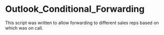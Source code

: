 # Outlook_Conditional_Forwarding
This script was written to allow forwarding to different sales reps based on which was on call.
